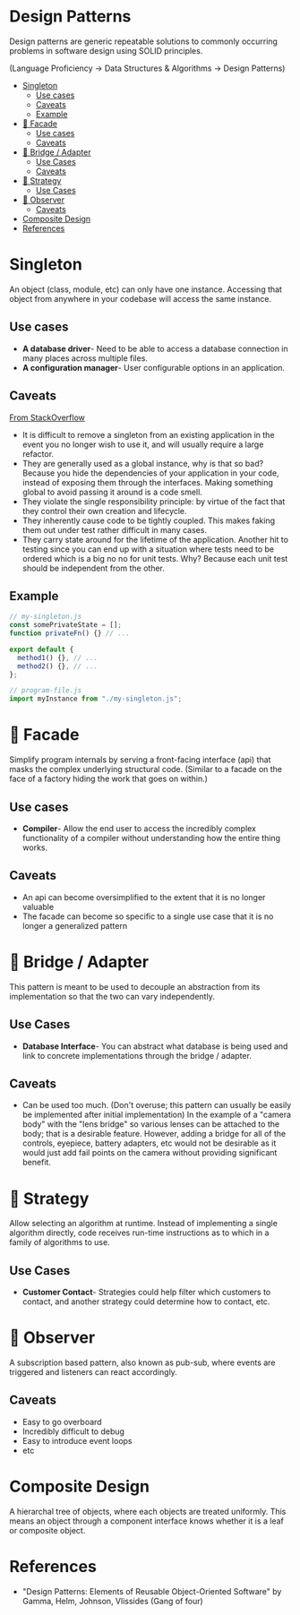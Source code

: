 # Design Patterns <!-- omit in toc -->

Design patterns are generic repeatable solutions to commonly occurring problems in software design using SOLID principles.

(Language Proficiency -> Data Structures & Algorithms -> Design Patterns)

- [Singleton](#singleton)
  - [Use cases](#use-cases)
  - [Caveats](#caveats)
  - [Example](#example)
- [🚧 Facade](#-facade)
  - [Use cases](#use-cases-1)
  - [Caveats](#caveats-1)
- [🚧 Bridge / Adapter](#-bridge--adapter)
  - [Use Cases](#use-cases-2)
  - [Caveats](#caveats-2)
- [🚧 Strategy](#-strategy)
  - [Use Cases](#use-cases-3)
- [🚧 Observer](#-observer)
  - [Caveats](#caveats-3)
- [Composite Design](#composite-design)
- [References](#references)

# Singleton

An object (class, module, etc) can only have one instance. Accessing that object from anywhere in your codebase will access the same instance.

## Use cases

- **A database driver**- Need to be able to access a database connection in many places across multiple files.
- **A configuration manager**- User configurable options in an application.

## Caveats

[From StackOverflow](https://stackoverflow.com/questions/137975/what-are-drawbacks-or-disadvantages-of-singleton-pattern)

- It is difficult to remove a singleton from an existing application in the event you no longer wish to use it, and will usually require a large refactor.
- They are generally used as a global instance, why is that so bad? Because you hide the dependencies of your application in your code, instead of exposing them through the interfaces. Making something global to avoid passing it around is a code smell.
- They violate the single responsibility principle: by virtue of the fact that they control their own creation and lifecycle.
- They inherently cause code to be tightly coupled. This makes faking them out under test rather difficult in many cases.
- They carry state around for the lifetime of the application. Another hit to testing since you can end up with a situation where tests need to be ordered which is a big no no for unit tests. Why? Because each unit test should be independent from the other.

## Example

```js
// my-singleton.js
const somePrivateState = [];
function privateFn() {} // ...

export default {
  method1() {}, // ...
  method2() {}, // ...
};
```

```js
// program-file.js
import myInstance from "./my-singleton.js";
```

# 🚧 Facade

Simplify program internals by serving a front-facing interface (api) that masks the complex underlying structural code. (Similar to a facade on the face of a factory hiding the work that goes on within.)

## Use cases

- **Compiler**- Allow the end user to access the incredibly complex functionality of a compiler without understanding how the entire thing works.

## Caveats

- An api can become oversimplified to the extent that it is no longer valuable
- The facade can become so specific to a single use case that it is no longer a generalized pattern

# 🚧 Bridge / Adapter

This pattern is meant to be used to decouple an abstraction from its implementation so that the two can vary independently.

## Use Cases

- **Database Interface**- You can abstract what database is being used and link to concrete implementations through the bridge / adapter.

## Caveats

- Can be used too much. (Don't overuse; this pattern can usually be easily be implemented after initial implementation) In the example of a "camera body" with the "lens bridge" so various lenses can be attached to the body; that is a desirable feature. However, adding a bridge for all of the controls, eyepiece, battery adapters, etc would not be desirable as it would just add fail points on the camera without providing significant benefit.

# 🚧 Strategy

Allow selecting an algorithm at runtime. Instead of implementing a single algorithm directly, code receives run-time instructions as to which in a family of algorithms to use.

## Use Cases

- **Customer Contact**- Strategies could help filter which customers to contact, and another strategy could determine how to contact, etc.

# 🚧 Observer

A subscription based pattern, also known as pub-sub, where events are triggered and listeners can react accordingly.

## Caveats

- Easy to go overboard
- Incredibly difficult to debug
- Easy to introduce event loops
- etc

# Composite Design

A hierarchal tree of objects, where each objects are treated uniformly. This means an object through a component interface knows whether it is a leaf or composite object.

# References

- "Design Patterns: Elements of Reusable Object-Oriented Software" by Gamma, Helm, Johnson, Vlissides (Gang of four)
